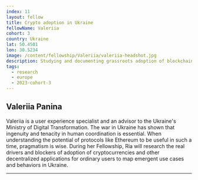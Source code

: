```yaml
---
index: 11
layout: fellow
title: Crypto adoption in Ukraine
fellowName: Valeriia
cohort: 3
country: Ukraine
lat: 50.4501
lon: 30.5234
image: /content/fellowship/Valeriia/valeriia-headshot.jpg
description: Studying and documenting grassroots adoption of blockchain and other decentralized applications within the Ukrainian community
tags:
  - research
  - europe
  - 2023-cohort-3
---
```


## Valeriia Panina

Valeriia is a user experience specialist and an advisor to the Ukraine's Ministry of Digital Transformation. The war in Ukraine has shown that ingenuity and tenacity in human coordination is essential. When understanding the potential of protocols like Ethereum to be useful in such a time, pragmatism is wise. During her Fellowship, Ria will research the real drivers and blockers of adoption of cryptocurrencies and other decentralized applications for ordinary users to map emergent use cases and behaviors in Ukraine.

---
